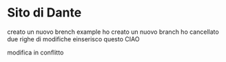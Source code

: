 # Sito di Dante

creato un nuovo brench example
ho creato un nuovo branch
ho cancellato due righe di modifiche einserisco questo
CIAO

modifica in conflitto
